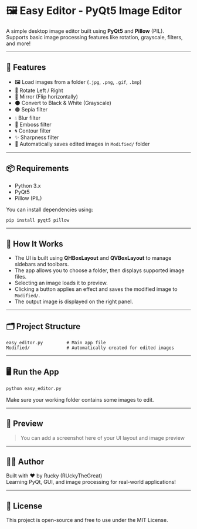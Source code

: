 # 🖼️ Easy Editor - PyQt5 Image Editor

A simple desktop image editor built using **PyQt5** and **Pillow** (PIL).  
Supports basic image processing features like rotation, grayscale, filters, and more!

---

## 🚀 Features

- 🖼 Load images from a folder (`.jpg`, `.png`, `.gif`, `.bmp`)
- 🔁 Rotate Left / Right
- 🔄 Mirror (Flip horizontally)
- 🌑 Convert to Black & White (Grayscale)
- 🟤 Sepia filter
- 💧 Blur filter
- 🧱 Emboss filter
- 🌀 Contour filter
- ✨ Sharpness filter
- 💾 Automatically saves edited images in `Modified/` folder

---

## 📦 Requirements

- Python 3.x
- PyQt5
- Pillow (PIL)

You can install dependencies using:

```bash
pip install pyqt5 pillow
```

---

## 🧠 How It Works

- The UI is built using **QHBoxLayout** and **QVBoxLayout** to manage sidebars and toolbars.
- The app allows you to choose a folder, then displays supported image files.
- Selecting an image loads it to preview.
- Clicking a button applies an effect and saves the modified image to `Modified/`.
- The output image is displayed on the right panel.

---

## 🗂️ Project Structure

```
easy_editor.py         # Main app file
Modified/              # Automatically created for edited images
```

---

## 🖥️ Run the App

```bash
python easy_editor.py
```

Make sure your working folder contains some images to edit.

---

## 🎨 Preview

> You can add a screenshot here of your UI layout and image preview

---

## 🧑‍💻 Author

Built with ❤️ by Rucky (RUckyTheGreat)  
Learning PyQt, GUI, and image processing for real-world applications!

---

## 🪪 License

This project is open-source and free to use under the MIT License.
